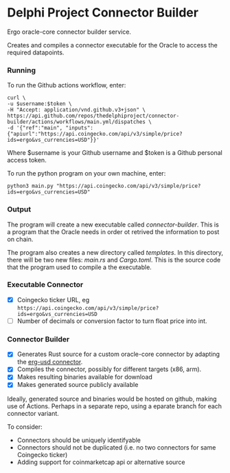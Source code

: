 # Delphi Project Connector Builder
Ergo oracle-core connector builder service.

Creates and compiles a connector executable for the Oracle to access the required datapoints.

### Running

To run the Github actions workflow, enter:

```
curl \
-u $username:$token \
-H "Accept: application/vnd.github.v3+json" \
https://api.github.com/repos/thedelphiproject/connector-builder/actions/workflows/main.yml/dispatches \
-d '{"ref":"main", "inputs":{"apiurl":"https://api.coingecko.com/api/v3/simple/price?ids=ergo&vs_currencies=USD"}}'
```

Where $username is your Github username and $token is a Github personal access token.

To run the python program on your own machine, enter:

```
python3 main.py "https://api.coingecko.com/api/v3/simple/price?ids=ergo&vs_currencies=USD"
```

### Output

The program will create a new executable called *connector-builder*. This is a program that the Oracle needs in order ot retrived the information to post on chain.

The program also creates a new directory called *templates*. In this directory, there will be two new files: *main.rs* and *Cargo.toml*. This is the source code that the program used to compile a the executable.

### Executable Connector
- [X] Coingecko ticker URL, eg `https://api.coingecko.com/api/v3/simple/price?ids=ergo&vs_currencies=USD`
- [ ] Number of decimals or conversion factor to turn float price into int.

### Connector Builder
- [X] Generates Rust source for a custom oracle-core connector by adapting the [erg-usd connector](https://github.com/ergoplatform/oracle-core/blob/master/connectors/erg-usd-connector/src/main.rs).
- [X] Compiles the connector, possibly for different targets (x86, arm).
- [X] Makes resulting binaries available for download
- [X] Makes generated source publicly available

Ideally, generated source and binaries would be hosted on github, making use of Actions. Perhaps in a separate repo, using a eparate branch for each connector variant.

To consider:
- Connectors should be uniquely identifyable
- Connectors should not be duplicated (i.e. no two connectors for same Coingecko ticker)
- Adding support for coinmarketcap api or alternative source